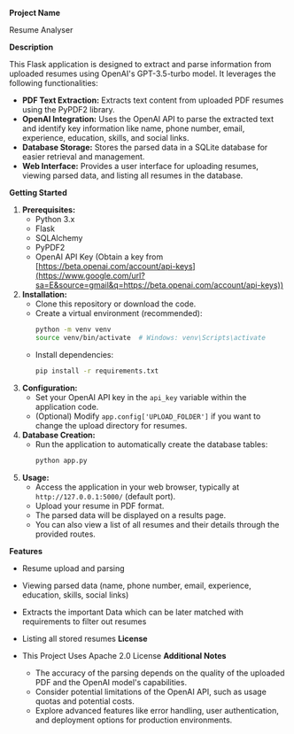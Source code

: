 **Project Name**

Resume Analyser

**Description**

This Flask application is designed to extract and parse information from uploaded resumes using OpenAI's GPT-3.5-turbo model. It leverages the following functionalities:

  - **PDF Text Extraction:** Extracts text content from uploaded PDF resumes using the PyPDF2 library.
  - **OpenAI Integration:** Uses the OpenAI API to parse the extracted text and identify key information like name, phone number, email, experience, education, skills, and social links.
  - **Database Storage:** Stores the parsed data in a SQLite database for easier retrieval and management.
  - **Web Interface:** Provides a user interface for uploading resumes, viewing parsed data, and listing all resumes in the database.

**Getting Started**

1.  **Prerequisites:**
      - Python 3.x
      - Flask
      - SQLAlchemy
      - PyPDF2
      - OpenAI API Key (Obtain a key from [https://beta.openai.com/account/api-keys](https://www.google.com/url?sa=E&source=gmail&q=https://beta.openai.com/account/api-keys))
2.  **Installation:**
      - Clone this repository or download the code.
      - Create a virtual environment (recommended):
        ```bash
        python -m venv venv
        source venv/bin/activate  # Windows: venv\Scripts\activate
        ```
      - Install dependencies:
        ```bash
        pip install -r requirements.txt
        ```
3.  **Configuration:**
      - Set your OpenAI API key in the `api_key` variable within the application code.
      - (Optional) Modify `app.config['UPLOAD_FOLDER']` if you want to change the upload directory for resumes.
4.  **Database Creation:**
      - Run the application to automatically create the database tables:
        ```bash
        python app.py
        ```
5.  **Usage:**
      - Access the application in your web browser, typically at `http://127.0.0.1:5000/` (default port).
      - Upload your resume in PDF format.
      - The parsed data will be displayed on a results page.
      - You can also view a list of all resumes and their details through the provided routes.

**Features**

  - Resume upload and parsing
  - Viewing parsed data (name, phone number, email, experience, education, skills, social links)
  - Extracts the important Data which can be later matched with requirements to filter out resumes
  - Listing all stored resumes
**License**
- This Project Uses Apache 2.0 License
**Additional Notes**

  - The accuracy of the parsing depends on the quality of the uploaded PDF and the OpenAI model's capabilities.
  - Consider potential limitations of the OpenAI API, such as usage quotas and potential costs.
  - Explore advanced features like error handling, user authentication, and deployment options for production environments.


